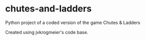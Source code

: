 # chutes-and-ladders
Python project of a coded version of the game Chutes &amp; Ladders

Created using jvkrogmeier's code base.
